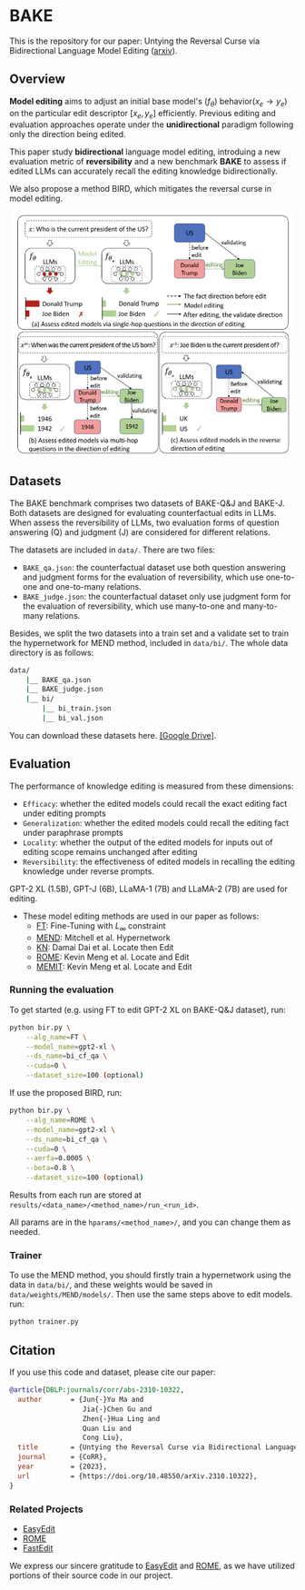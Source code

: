# BAKE
This is the repository for our paper: Untying the Reversal Curse via Bidirectional Language Model Editing ([arxiv](https://arxiv.org/pdf/2310.10322.pdf)).

## Overview
**Model editing** aims to adjust an initial base model's $(f_\theta)$ behavior($x_e \rightarrow y_e$) on the particular edit descriptor $[x_e, y_e]$ efficiently.
Previous editing and evaluation approaches operate under the **unidirectional** paradigm following only the direction being edited.

This paper study **bidirectional** language model editing, introduing a new evaluation metric of **reversibility** and a new benchmark **BAKE** to assess if edited LLMs can accurately recall the editing knowledge bidirectionally.

We also propose a method BIRD, which mitigates the reversal curse in model editing.

<img src="https://github.com/mjy1111/BAKE/blob/main/definition.png" width="800">

## Datasets
The BAKE benchmark comprises two datasets of BAKE-Q&J and BAKE-J. Both datasets are designed for evaluating counterfactual edits in LLMs. When assess the reversibility of LLMs, two evaluation forms of question answering (Q) and judgment (J) are considered for different relations.

The datasets are included in `data/`. There are two files:
* `BAKE_qa.json`: the counterfactual dataset use both question answering and judgment forms for the evaluation of reversibility, which use one-to-one and one-to-many relations.
* `BAKE_judge.json`: the counterfactual dataset only use judgment form for the evaluation of reversibility, which use many-to-one and many-to-many relations.

Besides,  we split the two datasets into a train set and a validate set to train the hypernetwork for MEND method, included in `data/bi/`. 
The whole data directory is as follows:
```bash
data/
    |__ BAKE_qa.json
    |__ BAKE_judge.json
    |__ bi/
        |__ bi_train.json
        |__ bi_val.json
```
You can download these datasets here. [[Google Drive]](https://drive.google.com/file/d/1HUH4bggk4h01gRxz6arsIbL-mUMj6Ibz/view?usp=sharing).

## Evaluation
The performance of knowledge editing is measured from these dimensions:

- `Efficacy`: whether the edited models could recall the exact editing fact under editing prompts
- `Generalization`: whether the edited models could recall the editing fact under paraphrase prompts
- `Locality`: whether the output of the edited models for inputs out of editing scope remains unchanged after editing
- `Reversibility`: the effectiveness of edited models in recalling the editing knowledge under reverse prompts.

GPT-2 XL (1.5B), GPT-J (6B), LLaMA-1 (7B) and LLaMA-2 (7B) are used for editing.

- These model editing methods are used in our paper as follows:
  - [FT](https://github.com/kmeng01/rome): Fine-Tuning with $L_\infty$ constraint
  - [MEND](https://github.com/eric-mitchell/mend): Mitchell et al. Hypernetwork
  - [KN](https://github.com/Hunter-DDM/knowledge-neurons): Damai Dai et al. Locate then Edit
  - [ROME](https://github.com/kmeng01/rome): Kevin Meng et al. Locate and Edit
  - [MEMIT](https://github.com/kmeng01/memit): Kevin Meng et al. Locate and Edit


### Running the evaluation

To get started (e.g. using FT to edit GPT-2 XL on BAKE-Q&J dataset), run:
```bash
python bir.py \
    --alg_name=FT \
    --model_name=gpt2-xl \
    --ds_name=bi_cf_qa \
    --cuda=0 \
    --dataset_size=100 (optional)
```

If use the proposed BIRD, run:

```bash
python bir.py \
    --alg_name=ROME \
    --model_name=gpt2-xl \
    --ds_name=bi_cf_qa \
    --cuda=0 \
    --aerfa=0.0005 \
    --beta=0.8 \
    --dataset_size=100 (optional)
```
Results from each run are stored at `results/<data_name>/<method_name>/run_<run_id>`.

All params are in the `hparams/<method_name>/`, and you can change them as needed.

### Trainer
To use the MEND method, you should firstly train a hypernetwork using the data in `data/bi/`, and these weights would be saved in `data/weights/MEND/models/`.
Then use the same steps above to edit models.
run:

```bash
python trainer.py
```
## Citation
If you use this code and dataset, please cite our paper:
```bibtex
@article{DBLP:journals/corr/abs-2310-10322,
  author       = {Jun{-}Yu Ma and
                  Jia{-}Chen Gu and
                  Zhen{-}Hua Ling and
                  Quan Liu and
                  Cong Liu},
  title        = {Untying the Reversal Curse via Bidirectional Language Model Editing},
  journal      = {CoRR},
  year         = {2023},
  url          = {https://doi.org/10.48550/arXiv.2310.10322},
}
```

### Related Projects
- [EasyEdit](https://github.com/zjunlp/EasyEdit)
- [ROME](https://github.com/kmeng01/rome)
- [FastEdit](https://github.com/hiyouga/FastEdit)

We express our sincere gratitude to [EasyEdit](https://github.com/zjunlp/EasyEdit) and [ROME](https://github.com/kmeng01/rome), as we have utilized portions of their source code in our project.




